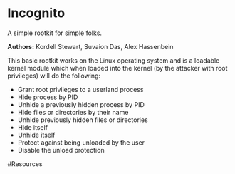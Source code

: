 # Incognito
A simple rootkit for simple folks. 

**Authors:** Kordell Stewart, Suvaion Das, Alex Hassenbein  

This basic rootkit works on the Linux operating system and is a loadable kernel module which when loaded into the kernel (by the attacker with root privileges) will do the following:

  - Grant root privileges to a userland process
  - Hide process by PID
  - Unhide a previously hidden process by PID
  - Hide files or directories by their name
  - Unhide previously hidden files or directories
  - Hide itself
  - Unhide itself
  - Protect against being unloaded by the user
  - Disable the unload protection

#Resources
